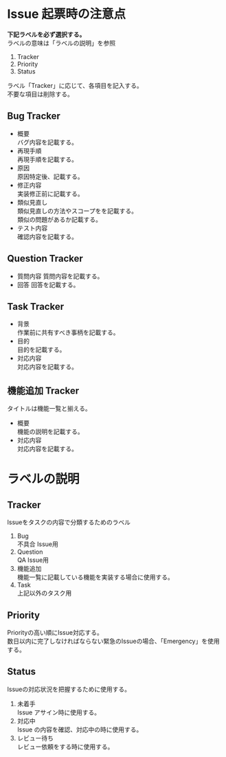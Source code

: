 # Issue 起票時の注意点
**下記ラベルを必ず選択する。**  
ラベルの意味は「ラベルの説明」を参照
1. Tracker  
2. Priority  
3. Status  

ラベル「Tracker」に応じて、各項目を記入する。  
不要な項目は削除する。
## Bug Tracker
* 概要  
バグ内容を記載する。
* 再現手順  
再現手順を記載する。
* 原因  
原因特定後、記載する。
* 修正内容  
実装修正前に記載する。
* 類似見直し  
類似見直しの方法やスコープをを記載する。  
類似の問題があるか記載する。
* テスト内容  
確認内容を記載する。

## Question Tracker
* 質問内容
質問内容を記載する。
* 回答
回答を記載する。

## Task Tracker
* 背景  
作業前に共有すべき事柄を記載する。
* 目的  
目的を記載する。
* 対応内容  
対応内容を記載する。

## 機能追加 Tracker
タイトルは機能一覧と揃える。
* 概要  
機能の説明を記載する。
* 対応内容  
対応内容を記載する。

# ラベルの説明
## Tracker
Issueをタスクの内容で分類するためのラベル
1. Bug  
不具合 Issue用
2. Question  
QA Issue用
3. 機能追加  
機能一覧に記載している機能を実装する場合に使用する。
4. Task  
上記以外のタスク用

## Priority
Priorityの高い順にIssue対応する。  
数日以内に完了しなければならない緊急のIssueの場合、「Emergency」を使用する。

## Status
Issueの対応状況を把握するために使用する。
1. 未着手  
Issue アサイン時に使用する。
2. 対応中  
Issue の内容を確認、対応中の時に使用する。
3. レビュー待ち  
レビュー依頼をする時に使用する。
